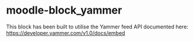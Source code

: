 moodle-block_yammer
===================
This block has been built to utilise the Yammer feed API documented here: https://developer.yammer.com/v1.0/docs/embed
